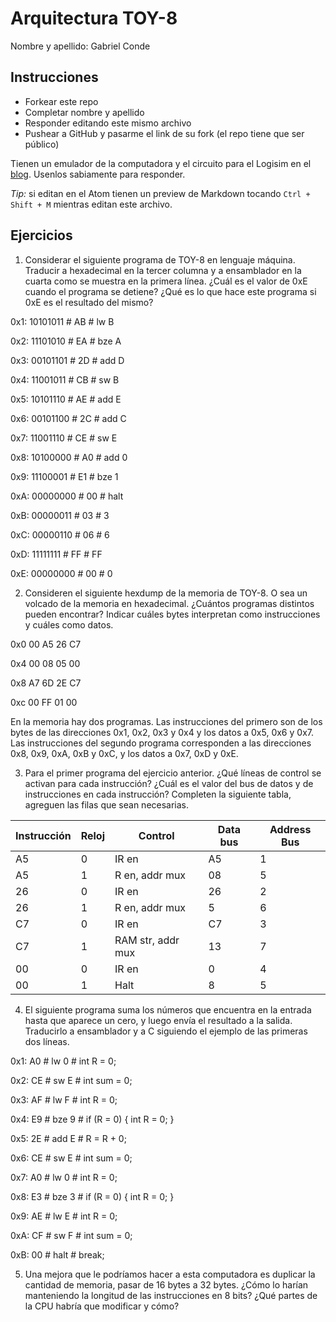 # Arquitectura TOY-8

Nombre y apellido: Gabriel Conde

## Instrucciones

- Forkear este repo
- Completar nombre y apellido
- Responder editando este mismo archivo
- Pushear a GitHub y pasarme el link de su fork (el repo tiene que ser público)


Tienen un emulador de la computadora y el circuito para el Logisim en el [blog](https://la35.net/orga/emulador.html). Usenlos sabiamente para responder.

*Tip:* si editan en el Atom tienen un preview de Markdown tocando `Ctrl + Shift + M` mientras editan este archivo.
## Ejercicios

1. Considerar el siguiente programa de TOY-8 en lenguaje máquina. Traducir a hexadecimal en la tercer columna y a ensamblador en la cuarta como se muestra en la primera línea. ¿Cuál es el valor de 0xE cuando el programa se detiene? ¿Qué es lo que hace este programa si 0xE es el resultado del mismo?


0x1:  10101011    #  AB  #  lw B

0x2:  11101010    #  EA  #  bze A

0x3:  00101101    #  2D  #  add D

0x4:  11001011    #  CB  #  sw B

0x5:  10101110    #  AE  #  add E

0x6:  00101100    #  2C  #  add C

0x7:  11001110    #  CE  #  sw E

0x8:  10100000    #  A0  #  add 0

0x9:  11100001    #  E1  #  bze 1

0xA:  00000000    #  00  #  halt

0xB:  00000011    #  03  #  3

0xC:  00000110    #  06  #  6

0xD:  11111111    #  FF  #  FF

0xE:  00000000    #  00  #  0


2. Consideren el siguiente hexdump de la memoria de TOY-8. O sea un volcado de la memoria en hexadecimal. ¿Cuántos programas distintos pueden encontrar? Indicar cuáles bytes interpretan como instrucciones y cuáles como datos.


0x0   00 A5 26 C7

0x4   00 08 05 00

0x8   A7 6D 2E C7

0xc   00 FF 01 00

En  la memoria hay dos programas. Las instrucciones del primero son de los bytes de las direcciones 0x1, 0x2, 0x3 y 0x4 y los datos a 0x5, 0x6 y 0x7. Las instrucciones del segundo programa corresponden a las direcciones 0x8, 0x9, 0xA, 0xB y 0xC, y los datos a 0x7, 0xD y 0xE.

3. Para el primer programa del ejercicio anterior. ¿Qué líneas de control se activan para cada instrucción? ¿Cuál es el valor del bus de datos y de instrucciones en cada instrucción? Completen la siguiente tabla, agreguen las filas que sean necesarias.

|Instrucción|Reloj|Control|Data bus|Address Bus|
|---|---|--------------|---|---|
|A5 |0  |IR en         |A5 |1  |
|A5 |1  |R en, addr mux|08 |5  |
|26 |0  |IR en         |26 |2  |
|26 |1  |R en, addr mux|5  |6  |
|C7 |0  |IR en         |C7 |3  |
|C7 |1  |RAM str, addr mux|13 |7 |
|00 |0  |IR en         |0  |4  |
|00 |1  |Halt          |8  |5  |

4. El siguiente programa suma los números que encuentra en la entrada hasta que aparece un cero, y luego envía el resultado a la salida. Traducirlo a ensamblador y a C siguiendo el ejemplo de las primeras dos líneas.


0x1:  A0  # lw 0  #  int R = 0;

0x2:  CE  # sw E  #  int sum = 0;

0x3:  AF  # lw F  #  int R = 0;

0x4:  E9  # bze 9 #  if (R = 0) { int R = 0; }

0x5:  2E  # add E #  R = R + 0;  

0x6:  CE  # sw E  #  int sum = 0;

0x7:  A0  # lw 0  #  int R = 0;

0x8:  E3  # bze 3 #  if (R = 0) { int R = 0; }

0x9:  AE  # lw E  #  int R = 0;

0xA:  CF  # sw F  #  int sum = 0;

0xB:  00  # halt  #  break;



5. Una mejora que le podríamos hacer a esta computadora es duplicar la cantidad de memoria, pasar de 16 bytes a 32 bytes. ¿Cómo lo harían manteniendo la longitud de las instrucciones en 8 bits? ¿Qué partes de la CPU habría que modificar y cómo?
